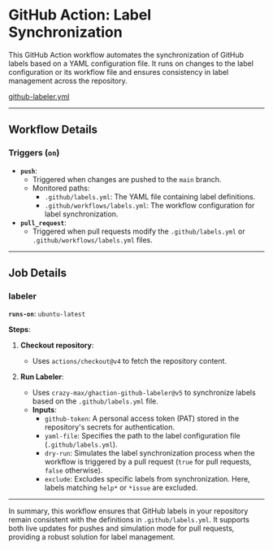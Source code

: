 # GitHub Action: Label Synchronization

This GitHub Action workflow automates the synchronization of GitHub labels based on a YAML configuration file. It runs on changes to the label configuration or its workflow file and ensures consistency in label management across the repository.

[github-labeler.yml](https://github.com/JoseRZapata/data-science-project-template/blob/main/{{cookiecutter.repo_name}}/.github/workflows/github-labeler.yml)

---

## Workflow Details

### Triggers (`on`)

- **`push`**:
    - Triggered when changes are pushed to the `main` branch.
    - Monitored paths:
        - `.github/labels.yml`: The YAML file containing label definitions.
        - `.github/workflows/labels.yml`: The workflow configuration for label synchronization.
- **`pull_request`**:
    - Triggered when pull requests modify the `.github/labels.yml` or `.github/workflows/labels.yml` files.

---

## Job Details

### **labeler**

**`runs-on`**: `ubuntu-latest`

**Steps**:

1. **Checkout repository**:
   - Uses `actions/checkout@v4` to fetch the repository content.

2. **Run Labeler**:
   - Uses `crazy-max/ghaction-github-labeler@v5` to synchronize labels based on the `.github/labels.yml` file.
   - **Inputs**:
     - `github-token`: A personal access token (PAT) stored in the repository's secrets for authentication.
     - `yaml-file`: Specifies the path to the label configuration file (`.github/labels.yml`).
     - `dry-run`: Simulates the label synchronization process when the workflow is triggered by a pull request (`true` for pull requests, `false` otherwise).
     - `exclude`: Excludes specific labels from synchronization. Here, labels matching `help*` or `*issue` are excluded.

---

In summary, this workflow ensures that GitHub labels in your repository remain consistent with the definitions in `.github/labels.yml`. It supports both live updates for pushes and simulation mode for pull requests, providing a robust solution for label management.
